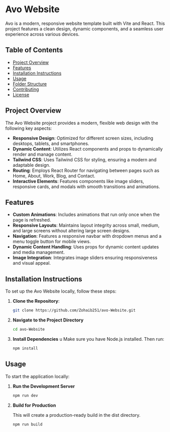 # Avo Website

Avo is a modern, responsive website template built with Vite and React. This project features a clean design, dynamic components, and a seamless user experience across various devices.

## Table of Contents

- [Project Overview](#project-overview)
- [Features](#features)
- [Installation Instructions](#installation-instructions)
- [Usage](#usage)
- [Folder Structure](#folder-structure)
- [Contributing](#contributing)
- [License](#license)

## Project Overview

The Avo Website project provides a modern, flexible web design with the following key aspects:

- **Responsive Design**: Optimized for different screen sizes, including desktops, tablets, and smartphones.
- **Dynamic Content**: Utilizes React components and props to dynamically render and manage content.
- **Tailwind CSS**: Uses Tailwind CSS for styling, ensuring a modern and adaptable design.
- **Routing**: Employs React Router for navigating between pages such as Home, About, Work, Blog, and Contact.
- **Interactive Elements**: Features components like image sliders, responsive cards, and modals with smooth transitions and animations.

## Features

- **Custom Animations**: Includes animations that run only once when the page is refreshed.
- **Responsive Layouts**: Maintains layout integrity across small, medium, and large screens without altering large screen designs.
- **Navigation**: Features a responsive navbar with dropdown menus and a menu toggle button for mobile views.
- **Dynamic Content Handling**: Uses props for dynamic content updates and media management.
- **Image Integration**: Integrates image sliders ensuring responsiveness and visual appeal.

## Installation Instructions

To set up the Avo Website locally, follow these steps:

1. **Clone the Repository**:

   ```bash
   git clone https://github.com/Zohaib251/avo-Website.git

2. **Navigate to the Project Directory**

   ```bash
   cd avo-Website

3. **Install Dependencies**
u
   Make sure you have Node.js installed. Then run:
   ```bash
   npm install

## Usage

To start the application locally:

1. **Run the Development Server**

   ```bash
   npm run dev

2. **Build for Production**
   
   This will create a production-ready build in the dist directory.
   ```bash
   npm run build